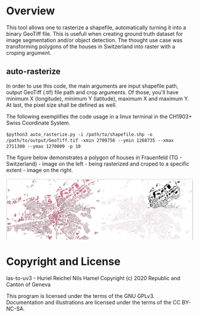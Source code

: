# Overview
This tool allows one to rasterize a shapefile, automatically turning it into a binary GeoTiff file. This is usefull when creating ground truth dataset for image segmentation and/or object detection. The thought use case was transforming polygons of the houses in Switzerland into raster with a croping argument.

## auto-rasterize
In order to use this code, the main arguments are input shapefile path, output GeoTiff (.tif) file path and crop arguments. Of those, you'll have minimum X (longitude), minimum Y (latitude), maximum X and maximum Y. At last, the pixel size shall be defined as well. 

The following exemplifies the code usage in a linux terminal in the CH1903+ Swiss Coordinate System.

```
$python3 auto_rasterize.py -i /path/to/shapefile.shp -o /path/to/output/GeoTiff.tif -xmin 2709756 --ymin 1268735 --xmax 2711300 --ymax 1270009 -p 10
```

The figure below demonstrates a polygon of houses in Frauenfeld (TG - Switzerland) - image on the left -  being rasterized and croped to a specific extent - image on the right.

![](example.png)

# Copyright and License

las-to-uv3 - Huriel Reichel Nils Hamel
Copyright (c) 2020 Republic and Canton of Geneva

This program is licensed under the terms of the GNU GPLv3. Documentation and illustrations are licensed under the terms of the CC BY-NC-SA.

